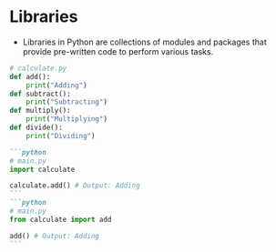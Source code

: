 # Libraries

- Libraries in Python are collections of modules and packages that provide pre-written code to perform various tasks.
```python
# calculate.py
def add():
    print("Adding")
def subtract():
    print("Subtracting")
def multiply():
    print("Multiplying")
def divide():
    print("Dividing")
```
````md magic-move {lines: true}
```python
# main.py
import calculate

calculate.add() # Output: Adding
```
```python
# main.py
from calculate import add

add() # Output: Adding
```
````
